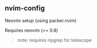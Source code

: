 ## nvim-config

Neovim setup (using packer.nvim)

Requires neovim (>= 0.8)

> note: requires ripgrep for telescope
